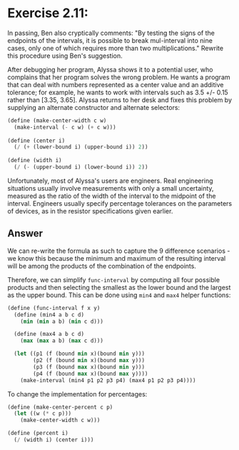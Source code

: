 # Exercise 2.11: 
In passing, Ben also cryptically comments: "By testing the signs of the endpoints of the intervals, it is possible to break mul-interval into nine cases, only one of which requires more than two multiplications." Rewrite this procedure using Ben's suggestion.

After debugging her program, Alyssa shows it to a potential user, who complains that her program solves the wrong problem. He wants a program that can deal with numbers represented as a center value and an additive tolerance; for example, he wants to work with intervals such as 3.5 +/- 0.15 rather than [3.35, 3.65]. Alyssa returns to her desk and fixes this problem by supplying an alternate constructor and alternate selectors:

```scheme
(define (make-center-width c w)
  (make-interval (- c w) (+ c w)))
 
(define (center i)
  (/ (+ (lower-bound i) (upper-bound i)) 2))
 
(define (width i)
  (/ (- (upper-bound i) (lower-bound i)) 2))
```

Unfortunately, most of Alyssa's users are engineers. Real engineering situations usually involve measurements with only a small uncertainty, measured as the ratio of the width of the interval to the midpoint of the interval. Engineers usually specify percentage tolerances on the parameters of devices, as in the resistor specifications given earlier.

## Answer
We can re-write the formula as such to capture the 9 difference scenarios - we know this because the minimum and maximum of the resulting interval will be among the products of the combination of the endpoints.

Therefore, we can simplify `func-interval` by computing all four possible products and then selecting the smallest as the lower bound and the largest as the upper bound. This can be done using `min4` and `max4` helper functions:

```scheme
(define (func-interval f x y)
  (define (min4 a b c d)
    (min (min a b) (min c d)))

  (define (max4 a b c d)
    (max (max a b) (max c d)))

  (let ((p1 (f (bound min x)(bound min y)))
        (p2 (f (bound min x)(bound max y)))
        (p3 (f (bound max x)(bound min y)))
        (p4 (f (bound max x)(bound max y))))
    (make-interval (min4 p1 p2 p3 p4) (max4 p1 p2 p3 p4))))
```

To change the implementation for percentages:

```scheme
(define (make-center-percent c p)
  (let ((w (* c p)))
    (make-center-width c w)))

(define (percent i)
  (/ (width i) (center i)))
```